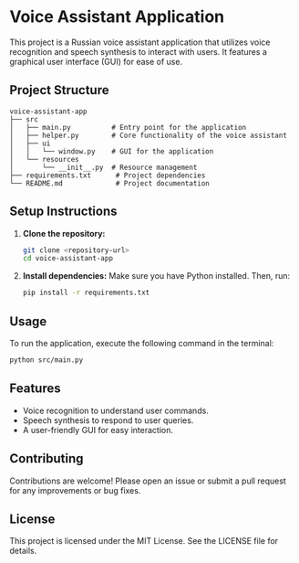 # Voice Assistant Application

This project is a Russian voice assistant application that utilizes voice recognition and speech synthesis to interact with users. It features a graphical user interface (GUI) for ease of use.

## Project Structure

```
voice-assistant-app
├── src
│   ├── main.py          # Entry point for the application
│   ├── helper.py        # Core functionality of the voice assistant
│   ├── ui
│   │   └── window.py    # GUI for the application
│   └── resources
│       └── __init__.py  # Resource management
├── requirements.txt      # Project dependencies
└── README.md             # Project documentation
```

## Setup Instructions

1. **Clone the repository:**
   ```bash
   git clone <repository-url>
   cd voice-assistant-app
   ```

2. **Install dependencies:**
   Make sure you have Python installed. Then, run:
   ```bash
   pip install -r requirements.txt
   ```

## Usage

To run the application, execute the following command in the terminal:

```bash
python src/main.py
```

## Features

- Voice recognition to understand user commands.
- Speech synthesis to respond to user queries.
- A user-friendly GUI for easy interaction.

## Contributing

Contributions are welcome! Please open an issue or submit a pull request for any improvements or bug fixes.

## License

This project is licensed under the MIT License. See the LICENSE file for details.
